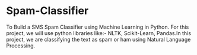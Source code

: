 # Spam-Classifier
To Build a SMS Spam Classifier using Machine Learning in Python. For this project, we will use python libraries like:- NLTK, Scikit-Learn, Pandas.In this project, we are classifying the text as spam or ham using Natural Language Processing.
